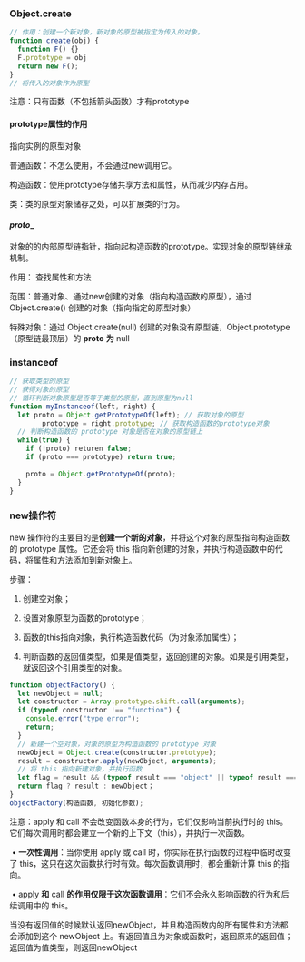 ### Object.create

```js
// 作用：创建一个新对象，新对象的原型被指定为传入的对象。
function create(obj) {
  function F() {}
  F.prototype = obj
  return new F();
}
// 将传入的对象作为原型
```

注意：只有函数（不包括箭头函数）才有prototype

#### prototype属性的作用

指向实例的原型对象

普通函数：不怎么使用，不会通过new调用它。

构造函数：使用prototype存储共享方法和属性，从而减少内存占用。

类：类的原型对象储存之处，可以扩展类的行为。

#### _proto__

对象的的内部原型链指针，指向起构造函数的prototype。实现对象的原型链继承机制。

作用： 查找属性和方法

范围：普通对象、通过new创建的对象（指向构造函数的原型），通过Object.create() 创建的对象（指向指定的原型对象）

特殊对象：通过 Object.create(null) 创建的对象没有原型链，Object.prototype（原型链最顶层）的 __proto__ **为** null

### instanceof

```js
// 获取类型的原型
// 获得对象的原型
// 循环判断对象原型是否等于类型的原型，直到原型为null
function myInstanceof(left, right) {
  let proto = Object.getPrototypeOf(left); // 获取对象的原型
  		prototype = right.prototype; // 获取构造函数的prototype对象
  // 判断构造函数的 prototype 对象是否在对象的原型链上
  while(true) {
    if (!proto) returen false;
    if (proto === prototype) return true;
    
    proto = Object.getPrototypeOf(proto);
  }
}
```

### new操作符

new 操作符的主要目的是**创建一个新的对象**，并将这个对象的原型指向构造函数的 prototype 属性。它还会将 this 指向新创建的对象，并执行构造函数中的代码，将属性和方法添加到新对象上。

步骤：

1. 创建空对象；

2. 设置对象原型为函数的prototype；
3. 函数的this指向对象，执行构造函数代码（为对象添加属性）；
4. 判断函数的返回值类型，如果是值类型，返回创建的对象。如果是引用类型，就返回这个引用类型的对象。

```js
function objectFactory() {
  let newObject = null;
  let constructor = Array.prototype.shift.call(arguments);
  if (typeof constructor !== "function") {
    console.error("type error");
    return;
  }
  // 新建一个空对象，对象的原型为构造函数的 prototype 对象
  newObject = Object.create(constructor.prototype);
  result = constructor.apply(newObject, arguments);
  // 将 this 指向新建对象，并执行函数
  let flag = result && (typeof result === "object" || typeof result === "function");
  return flag ? result : newObject；
}
objectFactory(构造函数, 初始化参数);
```

注意：apply 和 call 不会改变函数本身的行为，它们仅影响当前执行时的 this。它们每次调用时都会建立一个新的上下文（this），并执行一次函数。

​	•	**一次性调用**：当你使用 apply 或 call 时，你实际在执行函数的过程中临时改变了 this，这只在这次函数执行时有效。每次函数调用时，都会重新计算 this 的指向。

​	•	apply **和** call **的作用仅限于这次函数调用**：它们不会永久影响函数的行为和后续调用中的 this。

当没有返回值的时候默认返回newObject，并且构造函数内的所有属性和方法都会添加到这个 newObject 上。有返回值且为对象或函数时，返回原来的返回值；返回值为值类型，则返回newObject
